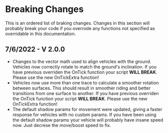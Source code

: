 # Breaking Changes

This is an ordered list of braking changes. Changes in this section will probably break your code if you overrode any functions not specified as overridable in this documentation.

## 7/6/2022 - V 2.0.0
* Changes to the vector math used to align vehicles with the ground. Vehicles now correctly rotate to match the ground's inclination. If you have previous overriden the OnTick function your script **WILL BREAK**. Please use the new OnTickExtra function!
* Vehicles now use more than one trace to calculate a smoother rotation between surfaces. This should result in smoother riding and better transitions from one surface to another. If you have previous overriden the OnTick function your script **WILL BREAK**. Please use the new OnTickExtra function!
* The default shadow params for movement were updated, giving a faster response for vehicles with no custom params. If you have been using the default shadow params your vehicle will probably have insane speed now. Just decrese the move/boost speed to fix.
